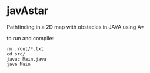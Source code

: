 # javAstar
Pathfinding in a 2D map with obstacles in JAVA using A*


to run and compile:

```
rm ./out/*.txt
cd src/
javac Main.java
java Main
```

